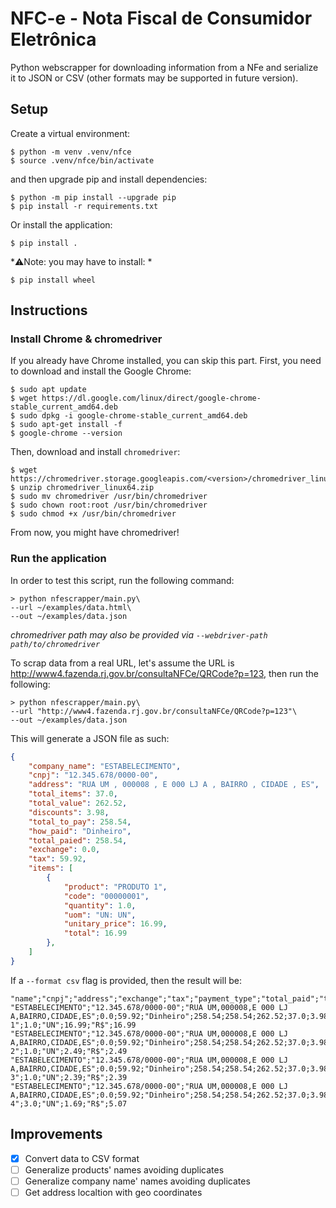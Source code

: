 # NFC-e - Nota Fiscal de Consumidor Eletrônica

Python webscrapper for downloading information from a NFe and serialize it to JSON or CSV (other formats may be supported in future version).

## Setup
Create a virtual environment:

```shell
$ python -m venv .venv/nfce
$ source .venv/nfce/bin/activate
```

and then upgrade pip and install dependencies:

```shell
$ python -m pip install --upgrade pip
$ pip install -r requirements.txt
```

Or install the application:
```shell
$ pip install .
```
*⚠️Note: you may have to install: *
```shell
$ pip install wheel
```

## Instructions

### Install Chrome & chromedriver
If you already have Chrome installed, you can skip this part. First, you need to download and install the Google Chrome:

```shell
$ sudo apt update
$ wget https://dl.google.com/linux/direct/google-chrome-stable_current_amd64.deb
$ sudo dpkg -i google-chrome-stable_current_amd64.deb
$ sudo apt-get install -f
$ google-chrome --version
```

Then, download and install `chromedriver`:

```shell
$ wget https://chromedriver.storage.googleapis.com/<version>/chromedriver_linux64.zip
$ unzip chromedriver_linux64.zip
$ sudo mv chromedriver /usr/bin/chromedriver
$ sudo chown root:root /usr/bin/chromedriver
$ sudo chmod +x /usr/bin/chromedriver
```

From now, you might have chromedriver!

### Run the application
In order to test this script, run the following command:

```console
> python nfescrapper/main.py\
--url ~/examples/data.html\
--out ~/examples/data.json
```

*chromedriver path may also be provided via `--webdriver-path path/to/chromedriver`*

To scrap data from a real URL, let's assume the URL is http://www4.fazenda.rj.gov.br/consultaNFCe/QRCode?p=123, then run the following:

```console
> python nfescrapper/main.py\
--url "http://www4.fazenda.rj.gov.br/consultaNFCe/QRCode?p=123"\
--out ~/examples/data.json
```

This will generate a JSON file as such:
```json
{
    "company_name": "ESTABELECIMENTO",
    "cnpj": "12.345.678/0000-00",
    "address": "RUA UM , 000008 , E 000 LJ A , BAIRRO , CIDADE , ES",
    "total_items": 37.0,
    "total_value": 262.52,
    "discounts": 3.98,
    "total_to_pay": 258.54,
    "how_paid": "Dinheiro",
    "total_paied": 258.54,
    "exchange": 0.0,
    "tax": 59.92,
    "items": [
        {
            "product": "PRODUTO 1",
            "code": "00000001",
            "quantity": 1.0,
            "uom": "UN: UN",
            "unitary_price": 16.99,
            "total": 16.99
        },
    ]
}
```

If a `--format csv` flag is provided, then the result will be:

```csv
"name";"cnpj";"address";"exchange";"tax";"payment_type";"total_paid";"total_to_pay";"total_price";"total_items";"discounts";"code";"name";"quantity";"unity_of_measure";"price";"currency";"total_price"
"ESTABELECIMENTO";"12.345.678/0000-00";"RUA UM,000008,E 000 LJ A,BAIRRO,CIDADE,ES";0.0;59.92;"Dinheiro";258.54;258.54;262.52;37.0;3.98;"00000001";"PRODUTO 1";1.0;"UN";16.99;"R$";16.99
"ESTABELECIMENTO";"12.345.678/0000-00";"RUA UM,000008,E 000 LJ A,BAIRRO,CIDADE,ES";0.0;59.92;"Dinheiro";258.54;258.54;262.52;37.0;3.98;"00000002";"PRODUTO 2";1.0;"UN";2.49;"R$";2.49
"ESTABELECIMENTO";"12.345.678/0000-00";"RUA UM,000008,E 000 LJ A,BAIRRO,CIDADE,ES";0.0;59.92;"Dinheiro";258.54;258.54;262.52;37.0;3.98;"00000003";"PRODUTO 3";1.0;"UN";2.39;"R$";2.39
"ESTABELECIMENTO";"12.345.678/0000-00";"RUA UM,000008,E 000 LJ A,BAIRRO,CIDADE,ES";0.0;59.92;"Dinheiro";258.54;258.54;262.52;37.0;3.98;"00000004";"PRODUTO 4";3.0;"UN";1.69;"R$";5.07
```` 

## Improvements
- [x] Convert data to CSV format
- [ ] Generalize products' names avoiding duplicates
- [ ] Generalize company name' names avoiding duplicates
- [ ] Get address localtion with geo coordinates
